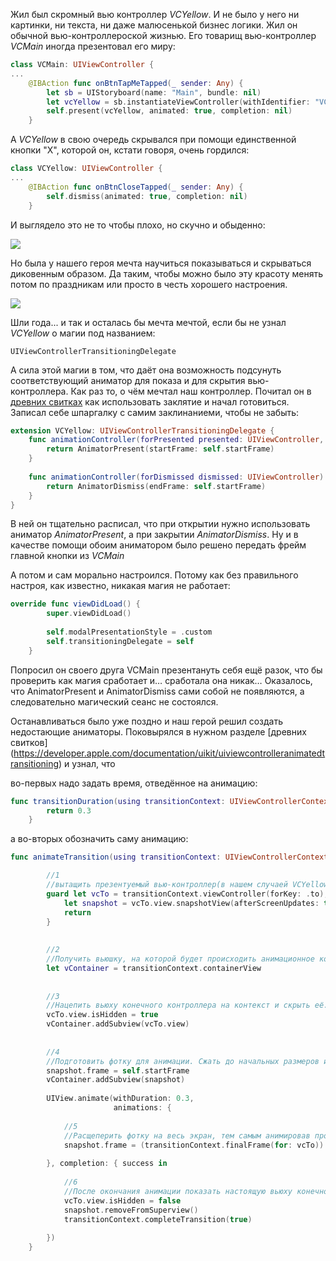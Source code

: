Жил был скромный вью контроллер *VCYellow*. И не было у него ни картинки, ни текста, ни даже малюсенькой бизнес логики. Жил он обычной вью-контроллероской жизнью. 
<cut />
Его товарищ вью-контроллер *VCMain* иногда презентовал его миру:

```swift
class VCMain: UIViewController {
...
	@IBAction func onBtnTapMeTapped(_ sender: Any) {
        let sb = UIStoryboard(name: "Main", bundle: nil)
        let vcYellow = sb.instantiateViewController(withIdentifier: "VCYellow") as! VCYellow
        self.present(vcYellow, animated: true, completion: nil)
    }
```
А *VCYellow* в свою очередь скрывался при помощи единственной кнопки "X", которой он, кстати говоря, очень гордился:

```swift
class VCYellow: UIViewController {
...
	@IBAction func onBtnCloseTapped(_ sender: Any) {
        self.dismiss(animated: true, completion: nil)
    }
```

И выглядело это не то чтобы плохо, но скучно и обыденно:

![](https://habrastorage.org/webt/fb/lf/op/fblfopvr4h0lp2dyltbjqhled64.gif)


Но была у нашего героя мечта научиться показываться и скрываться диковенным образом. Да таким, чтобы можно было эту красоту менять потом по праздникам или просто в честь хорошего настроения.

![](https://habrastorage.org/webt/ow/f1/jd/owf1jdk2uqqufbr_fzuntpwlovk.gif)


Шли года... и так и осталась бы мечта мечтой, если бы не узнал *VCYellow* о магии под названием: 
```
UIViewControllerTransitioningDelegate
```
А сила этой магии в том, что даёт она возможность подсунуть соответствующий аниматор для показа и для скрытия вью-контроллера. Как раз то, о чём мечтал наш контроллер.
Почитал он в [древних свитках](https://developer.apple.com/documentation/uikit/uiviewcontrollertransitioningdelegate) как использовать заклятие и начал готовиться.
Записал себе шпаргалку с самим заклинаниеми, чтобы не забыть:

```swift
extension VCYellow: UIViewControllerTransitioningDelegate {
    func animationController(forPresented presented: UIViewController, presenting: UIViewController, source: UIViewController) -> UIViewControllerAnimatedTransitioning? {
        return AnimatorPresent(startFrame: self.startFrame)
    }
    
    func animationController(forDismissed dismissed: UIViewController) -> UIViewControllerAnimatedTransitioning? {
        return AnimatorDismiss(endFrame: self.startFrame)
    }
}
```
В ней он тщательно расписал, что при открытии нужно использовать аниматор *AnimatorPresent*, а при закрытии *AnimatorDismiss*.
Ну и в качестве помощи обоим аниматором было решено передать фрейм главной кнопки из *VCMain*



А потом и сам морально настроился. Потому как без правильного настроя, как известно, никакая магия не работает:
```swift
override func viewDidLoad() {
        super.viewDidLoad()
        
        self.modalPresentationStyle = .custom
        self.transitioningDelegate = self
    }
```
Попросил он своего друга VCMain презентануть себя ещё разок, что бы проверить как магия сработает и… сработала она никак…
Оказалось, что AnimatorPresent и AnimatorDismiss сами собой не появляются, а следовательно магический сеанс не состоялся.

Останавливаться было уже поздно и наш герой решил создать недостающие аниматоры. Поковырялся в нужном разделе [древних свитков] (https://developer.apple.com/documentation/uikit/uiviewcontrolleranimatedtransitioning) и узнал, что  

во-первых надо задать время, отведённое на анимацию:

```swift
func transitionDuration(using transitionContext: UIViewControllerContextTransitioning?) -> TimeInterval {
        return 0.3
    }
```


а во-вторых обозначить саму анимацию:

```swift
func animateTransition(using transitionContext: UIViewControllerContextTransitioning) {

        //1
		//вытащить презентуемый вью-контроллер(в нашем случаей VCYellow) и сфоткать его. Фотка нужна для крутой анимации.
		guard let vcTo = transitionContext.viewController(forKey: .to),
            let snapshot = vcTo.view.snapshotView(afterScreenUpdates: true) else {
            return
        }
        
		
		//2
		//Получить вьюшку, на которой будет происходить анимационное колдунство. Назовем её контекст.
        let vContainer = transitionContext.containerView
        
		
		//3
		//Нацепить вьюху конечного контроллера на контекст и скрыть её. Показать её было решено после того как закончится анимация
        vcTo.view.isHidden = true
        vContainer.addSubview(vcTo.view)
        
        
		//4
		//Подготовить фотку для анимации. Сжать до начальных размеров и кинуть на контекст.
		snapshot.frame = self.startFrame
        vContainer.addSubview(snapshot)
        
        UIView.animate(withDuration: 0.3,
                       animations: {
		
			//5
			//Расщеперить фотку на весь экран, тем самым анимировав процесс презентации			   
            snapshot.frame = (transitionContext.finalFrame(for: vcTo))
        
		}, completion: { success in
		
			//6
			//После окончания анимации показать настоящую вьюху конечного контроллера, избавиться от фотки и сообщить контекст, что действо окончено.
			vcTo.view.isHidden = false
            snapshot.removeFromSuperview()
            transitionContext.completeTransition(true)
        
		})
    }
```









